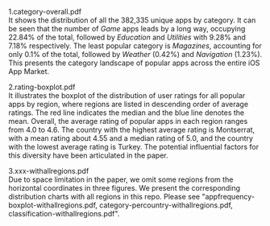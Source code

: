 1.category-overall.pdf    
It shows the distribution of all the 382,335 unique apps by category. It can be seen that the number of *Game* apps leads by a long way, occupying 22.84% of the total, followed by *Education* and *Utilities* with 9.28% and 7.18% respectively. The least popular category is *Magazines*, accounting for only 0.1% of the total, followed by *Weather* (0.42%) and *Navigation* (1.23%). This presents the category landscape of popular apps across the entire iOS App Market.

<!-- 2.category-percountry.pdf    
It presents the distribution of each app category overall and for each region. The regions are listed in descending order of the percentage of *Game* (the most popular category worldwide). In general, the *Game* apps leads by a long way, with around 23% of the total. In fact, *Game* apps have the greatest popularity, regardless of the region. Meanwhile, there are also categories that suffer from lower popularity in every region, such as *Weather* and *Magazines*. However, for an individual category, the degree of preference varies by region. For example, the *Utility* apps account for 4% (283) in Korea, compared to 12% (1,422) in China.

Understanding the favorability of categories across regions can serve as a guide for developers in designing and promoting apps. Developers should be aware that categories have diverse levels of popularity across regions. Further, since the preference for different categories varies from region to region, it is also important for developers to choose the right regional market. -->

2.rating-boxplot.pdf    
It illustrates the boxplot of the distribution of user ratings for all popular apps by region, where regions are listed in descending order of average ratings. The red line indicates the median and the blue line denotes the mean. Overall, the average rating of popular apps in each region ranges from 4.0 to 4.6. The country with the highest average rating is Montserrat, with a mean rating about 4.55 and a median rating of 5.0, and the country with the lowest average rating is Turkey. The potential influential factors for this diversity have been articulated in the paper.

3.xxx-withallregions.pdf  
Due to space limitation in the paper, we omit some regions from the horizontal coordinates in three figures. We present the corresponding distribution charts with all regions in this repo. Please see "appfrequency-boxplot-withallregions.pdf, category-percountry-withallregions.pdf, classification-withallregions.pdf".
